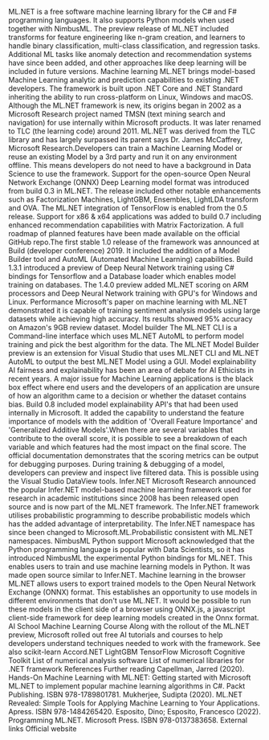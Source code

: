 ML.NET is a free software machine learning library for the C# and F#
programming languages. It also supports Python models when used together
with NimbusML. The preview release of ML.NET included transforms for
feature engineering like n-gram creation, and learners to handle binary
classification, multi-class classification, and regression tasks.
Additional ML tasks like anomaly detection and recommendation systems
have since been added, and other approaches like deep learning will be
included in future versions. Machine learning ML.NET brings model-based
Machine Learning analytic and prediction capabilities to existing .NET
developers. The framework is built upon .NET Core and .NET Standard
inheriting the ability to run cross-platform on Linux, Windows and
macOS. Although the ML.NET framework is new, its origins began in 2002
as a Microsoft Research project named TMSN (text mining search and
navigation) for use internally within Microsoft products. It was later
renamed to TLC (the learning code) around 2011. ML.NET was derived from
the TLC library and has largely surpassed its parent says Dr. James
McCaffrey, Microsoft Research.Developers can train a Machine Learning
Model or reuse an existing Model by a 3rd party and run it on any
environment offline. This means developers do not need to have a
background in Data Science to use the framework. Support for the
open-source Open Neural Network Exchange (ONNX) Deep Learning model
format was introduced from build 0.3 in ML.NET. The release included
other notable enhancements such as Factorization Machines, LightGBM,
Ensembles, LightLDA transform and OVA. The ML.NET integration of
TensorFlow is enabled from the 0.5 release. Support for x86 & x64
applications was added to build 0.7 including enhanced recommendation
capabilities with Matrix Factorization. A full roadmap of planned
features have been made available on the official GitHub repo.The first
stable 1.0 release of the framework was announced at Build (developer
conference) 2019. It included the addition of a Model Builder tool and
AutoML (Automated Machine Learning) capabilities. Build 1.3.1 introduced
a preview of Deep Neural Network training using C# bindings for
Tensorflow and a Database loader which enables model training on
databases. The 1.4.0 preview added ML.NET scoring on ARM processors and
Deep Neural Network training with GPU\'s for Windows and Linux.
Performance Microsoft\'s paper on machine learning with ML.NET
demonstrated it is capable of training sentiment analysis models using
large datasets while achieving high accuracy. Its results showed 95%
accuracy on Amazon\'s 9GB review dataset. Model builder The ML.NET CLI
is a Command-line interface which uses ML.NET AutoML to perform model
training and pick the best algorithm for the data. The ML.NET Model
Builder preview is an extension for Visual Studio that uses ML.NET CLI
and ML.NET AutoML to output the best ML.NET Model using a GUI. Model
explainability AI fairness and explainability has been an area of debate
for AI Ethicists in recent years. A major issue for Machine Learning
applications is the black box effect where end users and the developers
of an application are unsure of how an algorithm came to a decision or
whether the dataset contains bias. Build 0.8 included model
explainability API\'s that had been used internally in Microsoft. It
added the capability to understand the feature importance of models with
the addition of \'Overall Feature Importance\' and \'Generalized
Additive Models\'.When there are several variables that contribute to
the overall score, it is possible to see a breakdown of each variable
and which features had the most impact on the final score. The official
documentation demonstrates that the scoring metrics can be output for
debugging purposes. During training & debugging of a model, developers
can preview and inspect live filtered data. This is possible using the
Visual Studio DataView tools. Infer.NET Microsoft Research announced the
popular Infer.NET model-based machine learning framework used for
research in academic institutions since 2008 has been released open
source and is now part of the ML.NET framework. The Infer.NET framework
utilises probabilistic programming to describe probabilistic models
which has the added advantage of interpretability. The Infer.NET
namespace has since been changed to Microsoft.ML.Probabilistic
consistent with ML.NET namespaces. NimbusML Python support Microsoft
acknowledged that the Python programming language is popular with Data
Scientists, so it has introduced NimbusML the experimental Python
bindings for ML.NET. This enables users to train and use machine
learning models in Python. It was made open source similar to Infer.NET.
Machine learning in the browser ML.NET allows users to export trained
models to the Open Neural Network Exchange (ONNX) format. This
establishes an opportunity to use models in different environments that
don\'t use ML.NET. It would be possible to run these models in the
client side of a browser using ONNX.js, a javascript client-side
framework for deep learning models created in the Onnx format. AI School
Machine Learning Course Along with the rollout of the ML.NET preview,
Microsoft rolled out free AI tutorials and courses to help developers
understand techniques needed to work with the framework. See also
scikit-learn Accord.NET LightGBM TensorFlow Microsoft Cognitive Toolkit
List of numerical analysis software List of numerical libraries for .NET
framework References Further reading Capellman, Jarred (2020). Hands-On
Machine Learning with ML.NET: Getting started with Microsoft ML.NET to
implement popular machine learning algorithms in C#. Packt Publishing.
ISBN 978-1789801781. Mukherjee, Sudipta (2020). ML.NET Revealed: Simple
Tools for Applying Machine Learning to Your Applications. Apress. ISBN
978-1484265420. Esposito, Dino; Esposito, Francesco (2022). Programming
ML.NET. Microsoft Press. ISBN 978-0137383658. External links Official
website
